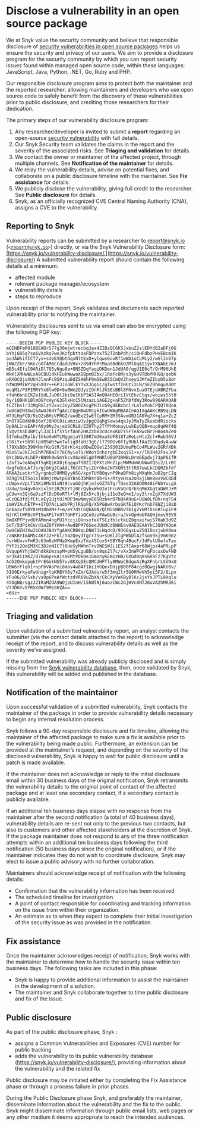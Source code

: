 # Disclose a vulnerability in an open source package

We at Snyk value the security community and believe that responsible disclosure of [security vulnerabilities in open source packages](https://snyk.io/open-source-security/) helps us ensure the security and privacy of our users. We aim to provide a disclosure program for the security community by which you can report security issues found within managed open source code, within these languages: JavaScript, Java, Python, .NET, Go, Ruby and PHP.

Our responsible disclosure program aims to protect both the maintainer and the reported researcher: allowing maintainers and developers who use open source code to safely benefit from the discovery of these vulnerabilities prior to public disclosure, and crediting those researchers for their dedication.

The primary steps of our vulnerability disclosure program:

1. Any researcher/developer is invited to submit a **report** regarding an open-source [security vulnerability](https://snyk.io/learn/security-vulnerability-exploits-threats/) with full details.
2. Our Snyk Security team validates the claims in the report and the severity of the associated risks. See **Triaging and validation** for details.
3. We contact the owner or maintainer of the affected project, through multiple channels. See **Notification of the maintainer** for details.
4. We relay the vulnerability details, advise on potential fixes, and collaborate on a public disclosure timeline with the maintainer. See **Fix assistance** for details.
5. We publicly disclose the vulnerability, giving full credit to the researcher. See **Public disclosure** for details.
6. Snyk, as an officially recognized CVE Central Naming Authority (CNA), assigns a CVE to the vulnerability.

## Reporting to Snyk

Vulnerability reports can be submitted by a researcher to report@snyk.io (`<`[`report@snyk.io`](mailto:report@snyk.io)`>`) directly, or via the Snyk Vulnerability Disclosure form: [https://snyk.io/vulnerability-disclosure/.](https://snyk.io/vulnerability-disclosure/) A submitted vulnerability report should contain the following details at a minimum:

* affected module
* relevant package manager/ecosystem
* vulnerability details
* steps to reproduce

Upon receipt of the report, Snyk validates and documents each reported vulnerability prior to notifying the maintainer.

Vulnerability disclosures sent to us via email can also be encrypted using the following PGP key:

```
-----BEGIN PGP PUBLIC KEY BLOCK-----
mQINBFmR918BEADrS77g30ejwt+ecbqJax4ZIBzQC6KSJxbuZ2slEDYdB2aDFj0G
bYhj685q7so6VXzko7weJKzfpbttaaFDPznx752T2nbPdh/ci0HFdbzPHvEBcmIK
aoJAWhiTICT7ys+sdzEXQbtGqsNltExD+ylqws6ovRf1wWA1oCLMLy2/wGl3n67p
jNW2ZkF/5Ke/GOfAM6CCdadUVHx+2d9dYhMrMuatBdhkOZMlOqAI1yvTXNAbE7mJ
mB5c4EfiC0ARiDl785yNgu8e+ONSZDqYaqiDKDen1JdUA0/qgU1E0cT/9rM96UhE
WkKlXMHwWLxA9CBU1dkFEukWwwaXDBpm0Zbx/1RaYc8M/s3yGH9TDbfMHSQ/qebK
oRXOCQjuXUU4JlnnFc9SPzquBdZSHBhF9mSEwR55CmQVZhxeyGJMfeZIbyD5u8dr
hfWQ9MiWY2qH5XUr++6PJJnGWlkYTxXJGgic/gTwstfIHGtizLN/SEZ0hmquX40t
mcqM1/P3PIMRYYx8lw0D+8w8Wm2QJyzIOnRlJhSEsBBl8FNvxIuaO7EjdABRZFba
rfah6bnUIKZeIUdLJuO0l2ki9eIKbP3ASI4mQ94HE0riIVtEhvCtqs/woiws55t0
0y/1QBHk1BlmOGYcHynG3GlxHcCSlWzazLiAGE2g+aF5ZhDfdWy3Row99QARAQAB
tCZTbnlrJ3MgRGlzY2xvc3VyZSBOZXcgPHJlcG9ydEBzbnlrLmlvPokCPQQTAQoA
JwUCWZH3XwIbAwUJB4YfgAULCQgHAwUVCgkICwUWAgMBAAIeAQIXgAAKCRB9qLDN
W73LHgFCD/9iOZsBHjVPHGZ/audEe2IwEfCpRM+ZM3SAvmGB31A0Vg7X+g1a+ZcZ
3nOTXGBdKHk66xYJ0H0C0iLamziwJvJpgOQqhgSews4qaJyJMaTyZkuabdRiscks
Dp9AL1nsEAPrA0y9Ny3sjeUSCRL8/ZZ0Thy2TfPhMonuyLwkEpQQB+mup8qWHf4Q
jVQvtXab3BPCyl33Ci1fsYirfAnh2HKZzb83cUcexKU7YSFTeA8wcBr7HBo4mZeO
5IfmhuZRplb/1hkoSwWTLMggmjaY338R7m36xuSUF818TaReLcHtzZcl+Rwb36VJ
zSKiYx+S69llpVR5Wh3weTwligBfaH/3gE/lf790Gv0fIy9UblfAa2lODqdyAuwW
l79XsBBt399KNnfKcGtR/S0rKt4iU0DwZOGel239301DUmoPbCo4PLWuv2GRfXBk
NSoSlwJkIJcEhM7RBaZc76CNyioTU/W8oYOnhzrgbE3xqiS1+s//lh3H42FsvJnP
8Yc3UGv4LhEP/BN9h9w5mYkcvX6o8Blg8fMNRlU8UP3RWBLDrm6Epdvj73pP6ifR
iZof1wJeAbqXf5gKQjKX8jEqgquTSB2IJQPXtzNn2lpjMWMdmWUbWwVQ5i2/LrBt
dxgfuOpLAfJs/gjbhgJCaA8L7KCdCTyiZUrOke2N7XOR53ttRB7uwLkCDQRZkfdf
ARAA3iatkrY3yrgnbp59MMQyyHSG/kpyTUfBOqvnP9haBPh8iyMXqHnJoD2grCIg
9Z9glhIT5o1sl8OmjcWwtpSBYBs63bM84r0b+S+/RtyvHsaJoRxjiWe8wsVwC0Dd
cUWpvvVpLT1AKi0Mx0IuNt9cvaGQjhKje3sGZ76TqrTUes32ABOOR48iFNbYuLgS
UaUw/Sw4gv0okixl5EJRZKhYtjBEcQybxWk0In1FcuVaQrQrbSqMmXGgtaDWYJ+M
gCUw+n3QjGaDszFlDcDOoRTl+lMj8Zx5+c9jbji11o3eQ+mI/oy3lrx2gX7XdUW3
wCcQG3fdjfCtLnEyIUjtUJMDP3mwNmyyE65Rzb4rD7bQ4A9uG+UGW0LfBh+nqFS4
imHVIAuhETP++ITQ7AcLadVPRjlRSpFQ/X5PG8wXrbsGKfEiQYKcYnD78NZji8sD
Gnbazvf5DY8sM10bdM+7+m/eY7dtCGQhA8N/QlN5SBBhVTbIgZY6MTXs6RTupiF9
NJrKltWPDcVPISwXPi7n9T7GHFYiaQCo9zePAwGU8craJVvOpHwUFAQHjmxv5EV5
8mOXPFPjvdUfAMmn4ngPU1YccjiQVnsxfeVTSCzfblctkUZ8qnaifwiS7HaK3d9Z
SeT/5dPikCH/d1aZ6fYmh4+AwdBPM76SeeJUHdCd8NHEov0AEQEAAYkCJQQYAQoA
DwUCWZH3XwIbDAUJB4YfgAAKCRB9qLDNW73LHqdcD/936EqsLwZ5QIOozjubK0ma
/aNKRYImAM5C46YJZ+Fkl/Y42Qey3Tgrr7Su+sUKlJlgPWbDlA2fsoV9kjVmK98z
JvrWUovxFmR3c63m0zWFHaDKmpExzTmz4SCuxS+5BY8qh4BucF/JdFulUGwfoTax
PYPJi2OoEM3KE3DJoNIC7l6UeSyMWhnTrvDWESWJL1ES2fIAxpr68Wjpz4aPRLpP
GVqupAYhjSW3hdkkUmzspM+pNSyLguBD/on8qs2l7c/vXx3nWPGPfqFbcuxOwFND
ar3k4iIXKZ/O78o6p+kAjsmEMtPDkOe1GmUnyKEm1zH0/OXGd0q8s6R9FZ7KgVtc
Ad52OmkopgktPrEGokNU57uv8KXqSEcQMCdHFTly8MWuCBdgoAzRgXFnbrLSVNxU
UBW6rFlqh1+npFbVAoPmi8mbv4w8Af1bi1HGQexDUjpB80P84cgzOQwgjNARU0v/
3IO0ErkyoFwUnig+lpKRBYX6y7xZm/GJAdo/w5f3mqIlr5G0RMwVh5yi5F2/8Lpx
YFu06/0/Ssh/vsOp6PeAfWctzdVR69uZbXN/CkCXyVeKBy8lKc2jsYsJPTL8Hqlu
4tOgNB/sgzJ2IRaMZOA9WOjpUInH/iShW5Nj6uozCWc2GjHVc8NTJ6uVA2hMR36i
V7JD6Yv5YR5K0Wf9MsSHZA==
=6Uz+
-----END PGP PUBLIC KEY BLOCK-----
```

## Triaging and validation

Upon validation of a submitted vulnerability report, an analyst contacts the submitter (via the contact details attached to the report) to acknowledge receipt of the report, and to discuss vulnerability details as well as the severity we’ve assigned.

If the submitted vulnerability was already publicly disclosed and is simply missing from the [Snyk vulnerability database](https://security.snyk.io), then, once validated by Snyk, this vulnerability will be added and published in the database.

## Notification of the maintainer

Upon successful validation of a submitted vulnerability, Snyk contacts the maintainer of the package in order to provide vulnerability details necessary to begin any internal resolution process.

Snyk follows a 90-day responsible disclosure and fix timeline, allowing the maintainer of the affected package to make sure a fix is available prior to the vulnerability being made public. Furthermore, an extension can be provided at the maintainer’s request, and depending on the severity of the disclosed vulnerability, Snyk is happy to wait for public disclosure until a patch is made available.

If the maintainer does not acknowledge or reply to the initial disclosure email within 30 business days of the original notification, Snyk retransmits the vulnerability details to the original point of contact of the affected package and at least one secondary contact, if a secondary contact is publicly available.

If an additional ten business days elapse with no response from the maintainer after the second notification (a total of 40 business days), vulnerability details are re-sent not only to the previous two contacts, but also to customers and other affected stakeholders at the discretion of Snyk. If the package maintainer does not respond to any of the three notification attempts within an additional ten business days following the third notification (50 business days since the original notification), or if the maintainer indicates they do not wish to coordinate disclosure, Snyk may elect to issue a public advisory with no further collaboration.

Maintainers should acknowledge receipt of notification with the following details:

* Confirmation that the vulnerability information has been received
* The scheduled timeline for investigation.
* A point of contact responsible for coordinating and tracking information on the issue from within their organization.
* An estimate as to when they expect to complete their initial investigation of the security issue as was provided in the notification.

## Fix assistance

Once the maintainer acknowledges receipt of notification, Snyk works with the maintainer to determine how to handle the security issue within ten business days. The following tasks are included in this phase:

* Snyk is happy to provide additional information to assist the maintainer in the development of a solution.
* The maintainer and Snyk collaborate together to time public disclosure and fix of the issue.

## Public disclosure

As part of the public disclosure phase, Snyk :

* assigns a Common Vulnerabilities and Exposures (CVE) number for public tracking
* adds the vulnerability to its public vulnerability database ([https://snyk.io/vulnerability-disclosure/)](https://snyk.io/vulnerability-disclosure/\)), providing information about the vulnerability and the related fix

Public disclosure may be initiated either by completing the Fix Assistance phase or through a process failure in prior phases.

During the Public Disclosure phase Snyk, and preferably the maintainer, disseminate information about the vulnerability and the fix to the public. Snyk might disseminate information through public email lists, web pages or any other medium it deems appropriate to reach the intended audiences.
